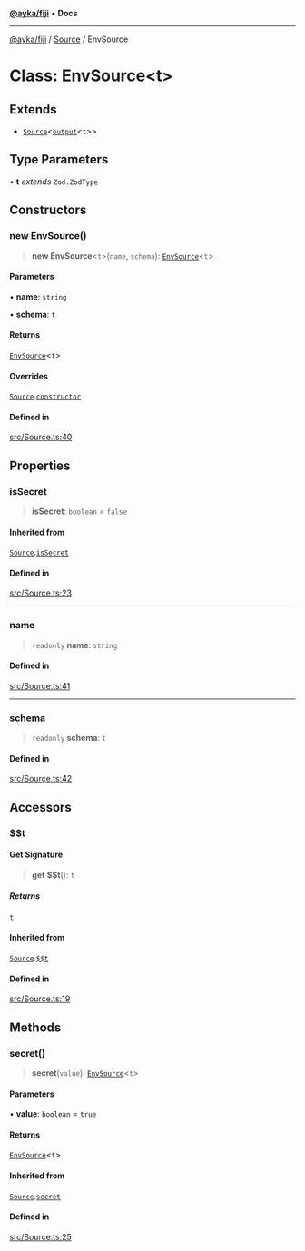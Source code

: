 [**@ayka/fiji**](../../../README.md) • **Docs**

***

[@ayka/fiji](../../../globals.md) / [Source](../README.md) / EnvSource

# Class: EnvSource\<t\>

## Extends

- [`Source`](Source.md)\<[`output`](../../Zod/namespaces/z/type-aliases/output.md)\<`t`\>\>

## Type Parameters

• **t** *extends* `Zod.ZodType`

## Constructors

### new EnvSource()

> **new EnvSource**\<`t`\>(`name`, `schema`): [`EnvSource`](EnvSource.md)\<`t`\>

#### Parameters

• **name**: `string`

• **schema**: `t`

#### Returns

[`EnvSource`](EnvSource.md)\<`t`\>

#### Overrides

[`Source`](Source.md).[`constructor`](Source.md#constructors)

#### Defined in

[src/Source.ts:40](https://github.com/AndreyMork/fiji/blob/12b645d5d3b10e56502863abdc8c7fe71f7e6190/src/Source.ts#L40)

## Properties

### isSecret

> **isSecret**: `boolean` = `false`

#### Inherited from

[`Source`](Source.md).[`isSecret`](Source.md#issecret)

#### Defined in

[src/Source.ts:23](https://github.com/AndreyMork/fiji/blob/12b645d5d3b10e56502863abdc8c7fe71f7e6190/src/Source.ts#L23)

***

### name

> `readonly` **name**: `string`

#### Defined in

[src/Source.ts:41](https://github.com/AndreyMork/fiji/blob/12b645d5d3b10e56502863abdc8c7fe71f7e6190/src/Source.ts#L41)

***

### schema

> `readonly` **schema**: `t`

#### Defined in

[src/Source.ts:42](https://github.com/AndreyMork/fiji/blob/12b645d5d3b10e56502863abdc8c7fe71f7e6190/src/Source.ts#L42)

## Accessors

### $$t

#### Get Signature

> **get** **$$t**(): `t`

##### Returns

`t`

#### Inherited from

[`Source`](Source.md).[`$$t`](Source.md#$$t)

#### Defined in

[src/Source.ts:19](https://github.com/AndreyMork/fiji/blob/12b645d5d3b10e56502863abdc8c7fe71f7e6190/src/Source.ts#L19)

## Methods

### secret()

> **secret**(`value`): [`EnvSource`](EnvSource.md)\<`t`\>

#### Parameters

• **value**: `boolean` = `true`

#### Returns

[`EnvSource`](EnvSource.md)\<`t`\>

#### Inherited from

[`Source`](Source.md).[`secret`](Source.md#secret)

#### Defined in

[src/Source.ts:25](https://github.com/AndreyMork/fiji/blob/12b645d5d3b10e56502863abdc8c7fe71f7e6190/src/Source.ts#L25)

